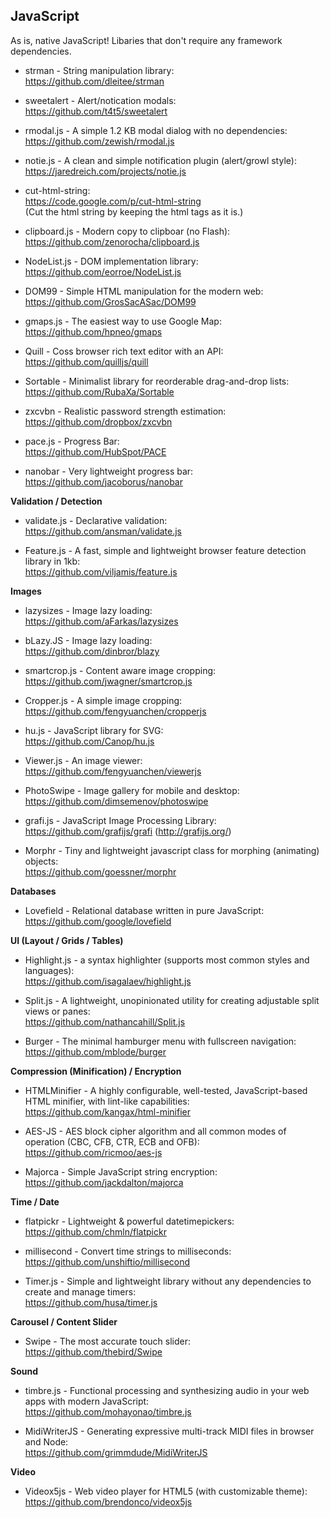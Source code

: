## JavaScript

As is, native JavaScript! Libaries that don't require any framework dependencies.

- strman - String manipulation library:
<br/>https://github.com/dleitee/strman

- sweetalert - Alert/notication modals:
<br/>https://github.com/t4t5/sweetalert

- rmodal.js - A simple 1.2 KB modal dialog with no dependencies:
<br/>https://github.com/zewish/rmodal.js

- notie.js - A clean and simple notification plugin (alert/growl style):
<br/>https://jaredreich.com/projects/notie.js

- cut-html-string:
<br/>https://code.google.com/p/cut-html-string
<br/>(Cut the html string by keeping the html tags as it is.)

- clipboard.js - Modern copy to clipboar (no Flash):
<br/>https://github.com/zenorocha/clipboard.js

- NodeList.js - DOM implementation library:
<br/>https://github.com/eorroe/NodeList.js

- DOM99 - Simple HTML manipulation for the modern web:
<br/>https://github.com/GrosSacASac/DOM99

- gmaps.js - The easiest way to use Google Map:
<br/>https://github.com/hpneo/gmaps

- Quill - Coss browser rich text editor with an API:
<br/>https://github.com/quilljs/quill

- Sortable - Minimalist library for reorderable drag-and-drop lists:
<br/>https://github.com/RubaXa/Sortable

- zxcvbn - Realistic password strength estimation:
<br/>https://github.com/dropbox/zxcvbn

- pace.js - Progress Bar:
<br/>https://github.com/HubSpot/PACE

- nanobar - Very lightweight progress bar:
<br/>https://github.com/jacoborus/nanobar

**Validation / Detection**

- validate.js - Declarative validation:
<br/>https://github.com/ansman/validate.js

- Feature.js - A fast, simple and lightweight browser feature detection library in 1kb:
<br/>https://github.com/viljamis/feature.js

**Images**

- lazysizes - Image lazy loading:
<br/>https://github.com/aFarkas/lazysizes

- bLazy.JS - Image lazy loading:
<br/>https://github.com/dinbror/blazy

- smartcrop.js - Content aware image cropping:
<br/>https://github.com/jwagner/smartcrop.js

- Cropper.js - A simple image cropping:
<br/>https://github.com/fengyuanchen/cropperjs

- hu.js - JavaScript library for SVG:
<br/>https://github.com/Canop/hu.js

- Viewer.js - An image viewer:
<br/>https://github.com/fengyuanchen/viewerjs

- PhotoSwipe - Image gallery for mobile and desktop:
<br/>https://github.com/dimsemenov/photoswipe

- grafi.js - JavaScript Image Processing Library:
<br/>https://github.com/grafijs/grafi (http://grafijs.org/)

- Morphr - Tiny and lightweight javascript class for morphing (animating) objects:
<br/>https://github.com/goessner/morphr

**Databases**

- Lovefield - Relational database written in pure JavaScript:
<br/>https://github.com/google/lovefield

**UI (Layout / Grids / Tables)**

- Highlight.js - a syntax highlighter (supports most common styles and languages):
<br/>https://github.com/isagalaev/highlight.js

- Split.js - A lightweight, unopinionated utility for creating adjustable split views or panes:
<br/>https://github.com/nathancahill/Split.js

- Burger - The minimal hamburger menu with fullscreen navigation:
<br/>https://github.com/mblode/burger

**Compression (Minification) / Encryption**
- HTMLMinifier - A highly configurable, well-tested, JavaScript-based HTML minifier, with lint-like capabilities:
<br/>https://github.com/kangax/html-minifier

- AES-JS - AES block cipher algorithm and all common modes of operation (CBC, CFB, CTR, ECB and OFB):
<br/>https://github.com/ricmoo/aes-js

- Majorca - Simple JavaScript string encryption:
<br/>https://github.com/jackdalton/majorca

**Time / Date**
- flatpickr - Lightweight & powerful datetimepickers:
<br/>https://github.com/chmln/flatpickr

- millisecond - Convert time strings to milliseconds:
<br/>https://github.com/unshiftio/millisecond

- Timer.js - Simple and lightweight library without any dependencies to create and manage timers:
<br/>https://github.com/husa/timer.js

**Carousel / Content Slider**

- Swipe - The most accurate touch slider:
<br/>https://github.com/thebird/Swipe

**Sound**
- timbre.js - Functional processing and synthesizing audio in your web apps with modern JavaScript:
<br/>https://github.com/mohayonao/timbre.js

- MidiWriterJS - Generating expressive multi-track MIDI files in browser and Node:
<br/>https://github.com/grimmdude/MidiWriterJS

**Video**

- Videox5js - Web video player for HTML5 (with customizable theme):
<br/>https://github.com/brendonco/videox5js
